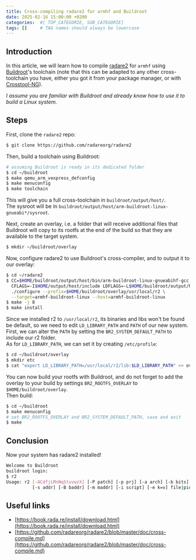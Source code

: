 ```yaml
---
title: Cross-compiling radare2 for armhf and Buildroot
date: 2025-02-16 15:00:00 +0200
categories:  #[ TOP_CATEGORIE, SUB_CATEGORIE]
tags: []     # TAG names should always be lowercase
---
```


## Introduction
In this article, we will learn how to compile [radare2](https://github.com/radareorg/radare2) for `armhf` using [Buildroot](http://buildroot.org)'s toolchain (note that this can be adapted to any other cross-toolchain you have, either you got it from your package manager, or with [Crosstool-NG](https://crosstool-ng.github.io)).

_I assume you are familiar with Buildroot and already know how to use it to build a Linux system._

## Steps
First, clone the `radare2` repo:
```bash
$ git clone https://github.com/radareorg/radare2
```

Then, build a toolchain using Buildroot:
```bash
# assuming Buildroot is ready in its dedicated folder
$ cd ~/buildroot
$ make qemu_arm_vexpress_defconfig
$ make menuconfig
$ make toolchain
```

This will give you a full cross-toolchain in `buildroot/output/host/`.\
The sysroot will be in `buildroot/output/host/arm-buildroot-linux-gnueabi*/sysroot`.

Next, create an overlay, i.e. a folder that will receive additional files that Buildroot will copy to its rootfs at the end of the build so that they are available to the target system.
```bash
$ mkdir ~/buildroot/overlay
```

Now, configure radare2 to use Buildroot's cross-compiler, and to output it to our overlay:
```bash
$ cd ~/radare2
$ CC=$HOME/buildroot/output/host/bin/arm-buildroot-linux-gnueabihf-gcc \
  CFLAGS=-I$HOME/output/host/include LDFLAGS=-L$HOME/buildroot/output/host/lib \
  ./configure --prefix=$HOME/buildroot/overlay/usr/local/r2 \
  --target=armhf-buildroot-linux --host=armhf-buildroot-linux
$ make -j 8
$ make install
```

Since we installed r2 to `/usr/local/r2`, its binaries and libs won't be found be default, so we need to edit `LD_LIBRARY_PATH` and `PATH` of our new system.\
First, we can alter the `PATH` by setting the `BR2_SYSTEM_DEFAULT_PATH` to include our r2 folder.\
As for `LD_LIBRARY_PATH`, we can set it by creating `/etc/profile`:
```bash
$ cd ~/buildroot/overlay
$ mkdir etc
$ cat "export LD_LIBRARY_PATH=/usr/local/r2/lib:$LD_LIBRARY_PATH" >> overlay/etc/profile
```

You can now build your rootfs with Buildroot, and do not forget to add the overlay to your build by settings `BR2_ROOTFS_OVERLAY` to `$HOME/buildroot/overlay`.\
Then build:
```bash
$ cd ~/buildroot
$ make menuconfig
# set BR2_ROOTFS_OVERLAY and BR2_SYSTEM_DEFAULT_PATH, save and exit
$ make
```

## Conclusion

Now your system has radare2 installed!
```bash
Welcome to Buildroot
buildroot login:
$ r2
Usage: r2 [-ACdfjLMnNqStuvwzX] [-P patch] [-p prj] [-a arch] [-b bits] [-c cmd]
          [-s addr] [-B baddr] [-m maddr] [-i script] [-e k=v] file|pid|-|--|=
```

## Useful links
- [https://book.rada.re/install/download.html](https://book.rada.re/install/download.html)
- [https://github.com/radareorg/radare2/blob/master/doc/cross-compile.md](https://github.com/radareorg/radare2/blob/master/doc/cross-compile.md)